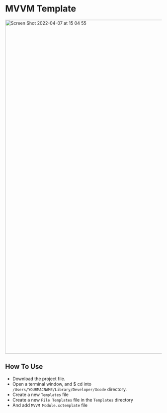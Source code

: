 # MVVM Template

<img width="1072" alt="Screen Shot 2022-04-07 at 15 04 55" src="https://user-images.githubusercontent.com/64474454/162163574-060a1eb4-4683-41d3-bf9c-fed551f7bc01.png">

## How To Use

- Download the project file.
- Open a terminal window, and $ cd into `/Users/YOURMACNAME/Library/Developer/Xcode` directory.
- Create a new `Templates` file 
- Create a new `File Templates` file in the `Templates` directory
- And add `MVVM Module.xctemplate` file
